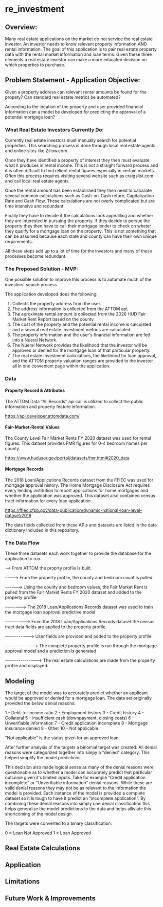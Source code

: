 # re_investment

## Overview:

Many real estate applications on the market do not service the real estate investor. An investor needs to know relevant property information AND rental information. The goal of this application is to pair real estate property data with the rental market information and loan terms. Given these three elements a real estate investor can make a more educated decision on which properties to purchase.

## Problem Statement - Application Objective:

Given a property address can relevant rental amounts be found for the propety? Can standard real estate metrics be automated?

According to the location of the property and user provided financial information can a model be developed for predicting the approval of a potential mortgage loan?

### What Real Estate Investors Currently Do:

Currently real estate investors must manually search for potential properties. This searching process is done through local real estate agents and online sites like Zillow.com. 

Once they have identified a property of interest they then must evaluate what it produces in rental income. This is not a straight forward process and it is often difficult to find relient rental figures especially in certain markets. Often this process requires visiting several website such as craigslist.com and call local real estate agents. 

Once the rental amount has been established they then need to calculate several common calculations such as Cash-on-Cash return, Capitalization Rate and Cash Flow. These calculations are not overly complicated but are time intensive and redundant. 

Finally they have to decide if the calculations look appealling and whether they are interested in pursuing the property. If they decide to persue the property they then have to call their mortgage lender to check on wheter they qualify for a mortgage loan on the property. This is not something that can be assumed because each state and county can have their own unique requirements. 

All these steps add up to a lot of time for the investors and many of these processes become redundant.

### The Proposed Solution - MVP:

One possible solution to improve this process is to automate much of the investors' search process. 

The application developed does the following:

1) Collects the property address from the user.
2) The address information is collected from the ATTOM api.
3) The aproximate rental amount is collected from the 2020 HUD Fair Market Rent Report based on the county.
4) The cost of the property and the potential rental income is calculated and a several real estate investment metrics are calculated.
5) The property information and the user's financial information are fed into a Nueral Network.
6) The Nueral Network provides the likelihood that the investor will be approved or denied for the mortgage loan of that particular property.
7) The real estate investment calculations, the likelihood for loan approval, and the ATTOM property valuation ranges are provided to the investor all in one convenient page within the application.  

### Data

#### Property Record & Attributes
The ATTOM Data "All Records" api call is utilized to collect the public information and property feature information.

https://api.developer.attomdata.com/

#### Fair-Market-Rental Values
The County Level Fair Market Rents FY 2020 dataset was used for rental figures. This dataset provides FMR figures for 0-4 bedroom homes per county.

https://www.huduser.gov/portal/datasets/fmr.html#2020_data

#### Mortgage Records
The 2018 Loan/Applications Records dataset from the FFIEC was used for mortgage approval history. The Home Mortgage Disclosure Act requires every lending institution to report applications for home mortgages and whether the application was approved. This dataset also contained census tract information for every loan application.

https://ffiec.cfpb.gov/data-publication/dynamic-national-loan-level-dataset/2018

The data fields collected from these APIs and datasets are listed in the data dictionary included in this repository.

### The Data Flow
These three datasets each work together to provide the database for the application to run.

--> From ATTOM the proprty profile is built.

----> From the property profile, the county and bedroom count is pulled.

------> Using the county and bedroom values, the Fair Market Rent is pulled from the Fair Market Rents FY 2020 dataset and added to the property profile

--------> The 2018 Loan/Applications Records dataset was used to train the mortgage loan approval predictive model

----------> From the 2018 Loan/Applications Records dataset the census tract data fields are applied to the property profile

------------> User fields are provided and added to the property profile

--------------> The complete property profile is run through the mortgage approval model and a prediction is generated

----------------> The real estate calculations are made from the property profile and displayed.
     
## Modeling

The target of the model was to accurately predict whether an applicant would be approved or denied for a mortgage loan. The data set originally provided the below denial reasons:

1 - Debt-to-income ratio
2 - Employment history
3 - Credit history
4 - Collateral
5 - Insufficient cash (downpayment, closing costs)
6 - Unverifiable information
7 - Credit application incomplete
8 - Mortgage insurance denied
9 - Other
10 - Not applicable

"Not applicable" is the status given for an approved loan.

After further analysis of the targets a binomial target was created. All denial reasons were categorized together into simpy a "denied" category. This helped simplify the model predictions.

This decision also made logical sense as many of the denial reasons were questionable as to whether a model can accurately predict that particular outcome given it's limited inputs. Take for example "Credit application incomplete" or "Unverifiable information" denial reasons. While these are valid denial reasons they may not be as relevant to the information the model is provided. Each instance of the model is provided a complete dataset so it is tough to have it predict an "incomplete application". By combining these denial reasons into simply one denial classification this helps generalize the model predictions to the data and helps alliviate this shortcoming of the model design.

The targets were converted to a binary classification:

0 = Loan Not Approved
1 = Loan Approved

## Real Estate Calculations
  
## Application
  
## Limitations

## Future Work & Improvements
  
